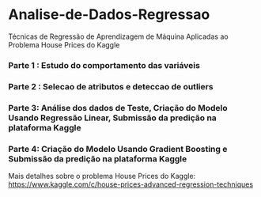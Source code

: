 # Analise-de-Dados-Regressao
Técnicas de Regressão de Aprendizagem de Máquina Aplicadas ao Problema House Prices do Kaggle

### Parte 1 : Estudo do comportamento das variáveis 
### Parte 2 : Selecao de atributos e deteccao de outliers 
### Parte 3: Análise dos dados de Teste, Criação do Modelo Usando Regressão Linear, Submissão da predição na plataforma Kaggle 
### Parte 4: Criação do Modelo Usando Gradient Boosting e Submissão da predição na plataforma Kaggle

Mais detalhes sobre o problema House Prices do Kaggle: https://www.kaggle.com/c/house-prices-advanced-regression-techniques
